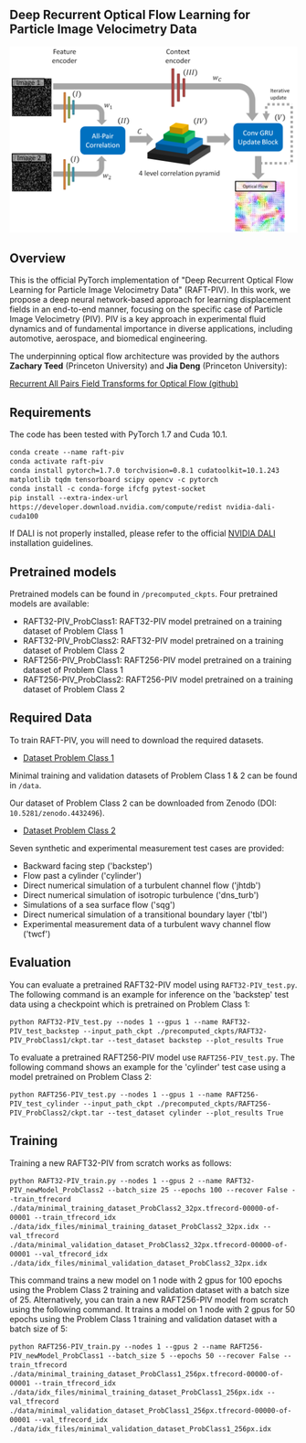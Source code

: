 ## Deep Recurrent Optical Flow Learning for Particle Image Velocimetry Data

![Representative image](res/network_details_RAFT_ISPIV2021.png)

## Overview
This is the official PyTorch implementation of "Deep Recurrent Optical Flow Learning for Particle Image Velocimetry Data" (RAFT-PIV). 
In this work, we propose a deep neural network-based approach for learning displacement fields in an end-to-end manner, focusing on the specific case of Particle Image Velocimetry (PIV). 
PIV is a key approach in experimental fluid dynamics and of fundamental importance in diverse applications, including automotive, aerospace, and biomedical engineering. 

The underpinning optical flow architecture was provided by the authors **Zachary Teed** (Princeton University) and **Jia Deng** (Princeton University):

[Recurrent All Pairs Field Transforms for Optical Flow (github)](https://github.com/princeton-vl/RAFT)

## Requirements
The code has been tested with PyTorch 1.7 and Cuda 10.1.
```Shell
conda create --name raft-piv
conda activate raft-piv
conda install pytorch=1.7.0 torchvision=0.8.1 cudatoolkit=10.1.243 matplotlib tqdm tensorboard scipy opencv -c pytorch
conda install -c conda-forge ifcfg pytest-socket
pip install --extra-index-url https://developer.download.nvidia.com/compute/redist nvidia-dali-cuda100
```
If DALI is not properly installed, please refer to the official [NVIDIA DALI](https://docs.nvidia.com/deeplearning/dali/user-guide/docs/installation.html) installation guidelines.

## Pretrained models
Pretrained models can be found in `/precomputed_ckpts`. Four pretrained models are available:
* RAFT32-PIV_ProbClass1: RAFT32-PIV model pretrained on a training dataset of Problem Class 1
* RAFT32-PIV_ProbClass2: RAFT32-PIV model pretrained on a training dataset of Problem Class 2
* RAFT256-PIV_ProbClass1: RAFT256-PIV model pretrained on a training dataset of Problem Class 1
* RAFT256-PIV_ProbClass2: RAFT256-PIV model pretrained on a training dataset of Problem Class 2

## Required Data
To train RAFT-PIV, you will need to download the required datasets. 
* [Dataset Problem Class 1](https://github.com/shengzesnail/PIV_dataset)

Minimal training and validation datasets of Problem Class 1 & 2 can be found in `/data`. 

Our dataset of Problem Class 2 can be downloaded from Zenodo (DOI: `10.5281/zenodo.4432496`).
* [Dataset Problem Class 2](https://zenodo.org/record/4432496#.YMmLT6gzZaQ)

Seven synthetic and experimental measurement test cases are provided:
* Backward facing step ('backstep')
* Flow past a cylinder ('cylinder')
* Direct numerical simulation of a turbulent channel flow ('jhtdb')
* Direct numerical simulation of isotropic turbulence ('dns_turb')
* Simulations of a sea surface flow ('sqg')
* Direct numerical simulation of a transitional boundary layer ('tbl')
* Experimental measurement data of a turbulent wavy channel flow ('twcf')

## Evaluation
You can evaluate a pretrained RAFT32-PIV model using `RAFT32-PIV_test.py`. The following command is an example for inference on the 'backstep' test data using a checkpoint which is pretrained on Problem Class 1:
 ```Shell
python RAFT32-PIV_test.py --nodes 1 --gpus 1 --name RAFT32-PIV_test_backstep --input_path_ckpt ./precomputed_ckpts/RAFT32-PIV_ProbClass1/ckpt.tar --test_dataset backstep --plot_results True
```

To evaluate a pretrained RAFT256-PIV model use `RAFT256-PIV_test.py`. The following command shows an example for the 'cylinder' test case using a model pretrained on Problem Class 2:
```Shell
python RAFT256-PIV_test.py --nodes 1 --gpus 1 --name RAFT256-PIV_test_cylinder --input_path_ckpt ./precomputed_ckpts/RAFT256-PIV_ProbClass2/ckpt.tar --test_dataset cylinder --plot_results True
```

## Training
Training a new RAFT32-PIV from scratch works as follows:
```Shell
python RAFT32-PIV_train.py --nodes 1 --gpus 2 --name RAFT32-PIV_newModel_ProbClass2 --batch_size 25 --epochs 100 --recover False --train_tfrecord ./data/minimal_training_dataset_ProbClass2_32px.tfrecord-00000-of-00001 --train_tfrecord_idx ./data/idx_files/minimal_training_dataset_ProbClass2_32px.idx --val_tfrecord ./data/minimal_validation_dataset_ProbClass2_32px.tfrecord-00000-of-00001 --val_tfrecord_idx ./data/idx_files/minimal_validation_dataset_ProbClass2_32px.idx
```
This command trains a new model on 1 node with 2 gpus for 100 epochs using the Problem Class 2 training and validation dataset with a batch size of 25.
Alternatively, you can train a new RAFT256-PIV model from scratch using the following command. It trains a model on 1 node with 2 gpus for 50 epochs using the Problem Class 1 training and validation dataset with a batch size of 5:
```Shell
python RAFT256-PIV_train.py --nodes 1 --gpus 2 --name RAFT256-PIV_newModel_ProbClass1 --batch_size 5 --epochs 50 --recover False --train_tfrecord ./data/minimal_training_dataset_ProbClass1_256px.tfrecord-00000-of-00001 --train_tfrecord_idx ./data/idx_files/minimal_training_dataset_ProbClass1_256px.idx --val_tfrecord ./data/minimal_validation_dataset_ProbClass1_256px.tfrecord-00000-of-00001 --val_tfrecord_idx ./data/idx_files/minimal_validation_dataset_ProbClass1_256px.idx
```
